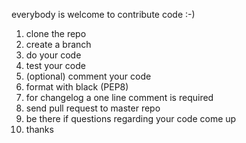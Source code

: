 everybody is welcome to contribute code :-)

1. clone the repo
2. create a branch
3. do your code
4. test your code
5. (optional) comment your code 
6. format with black (PEP8)
7. for changelog a one line comment is required
8. send pull request to master repo
7. be there if questions regarding your code come up
8. thanks
